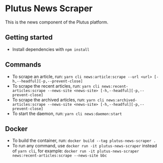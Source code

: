 # Plutus News Scraper

This is the news component of the Plutus platform.

## Getting started

- Install dependencies with `npm install`

## Commands

- To scrape an article, run: `yarn cli news:article:scrape --url <url> [-h,--headful][-p,--prevent-close]`
- To scrape the recent articles, run: `yarn cli news:recent-articles:scrape --news-site <news-site> [-h,--headful][-p,--prevent-close]`
- To scrape the archived articles, run: `yarn cli news:archived-articles:scrape --news-site <news-site> [-h,--headful][-p,--prevent-close]`
- To start the daemon, run: `yarn cli news:daemon:start`

## Docker

- To build the container, run: `docker build --tag plutus-news-scraper .`
- To run any command, use `docker run -it plutus-news-scraper` instead of `yarn cli`, for example: `docker run -it plutus-news-scraper news:recent-articles:scrape --news-site bbc`

